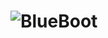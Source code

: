 # ![BlueBoot](https://user-images.githubusercontent.com/103328073/163632214-fe3d5595-8e19-4a69-8fee-4ac64f8cec9d.png)
